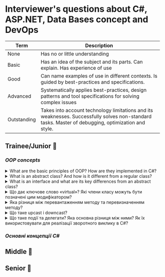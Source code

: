 # Interviewer's questions about C#, ASP.NET, Data Bases concept and DevOps

| Term  | Description |
| ------------- | ------------- |
| None | Has no or little understanding
| Basic | Has an idea of the subject and its parts. Can explain. Has experience of use
| Good | Can name examples of use in different contexts. Is guided by best-practices and specifications.
| Advanced | Systematically applies best-practices, design patterns and tool specifications for solving complex issues
| Outstanding | Takes into account technology limitations and its weaknesses. Successfully solves non-standard tasks. Master of debugging, optimization and style.

## **Trainee/Junior** 👼

### *OOP concepts*

<details>
<summary>What are the basic principles of OOP? How are they implemented in C#?</summary> 
<br>
  
<ul>
  <li>Encapsulation: Bundling data and methods that operate on the data into a single unit (class).</li>
  <li>Inheritance: Allowing a class (subclass) to inherit properties and methods from another class (superclass).</li>
  <li>Polymorphism: Objects of different classes can be treated as objects of a common superclass.</li>
</ul>
In C#, these principles are implemented as follows: 
  
| Title  | Description |
| ------------- | ------------- |
| Encapsulation  | In C#, encapsulation is achieved through access modifiers (public, private, protected) to control the access to class members. Properties and methods can be used to manipulate the internal state of objects, while hiding the implementation details.  |
| Inheritance  | C# supports single inheritance, where a class can inherit from only one base class, but it also supports multiple interface inheritance. This allows classes to inherit behavior from a superclass or implement multiple interfaces. |
| Polymorphism | C# supports polymorphism through method overriding and method overloading. Method overriding allows a subclass to provide a specific implementation of a method that is already defined in its superclass. Method overloading allows multiple methods with the same name but different parameters in the same class or different classes.

<h3>Code Examples</h3>
<h4>Encapsulation:</h4>

```cs
using System;

public class Person
{
    private string name;
    private int age;

    // Constructor
    public Person(string name, int age)
    {
        this.name = name;
        this.age = age;
    }

    // Properties
    public string Name
    {
        get { return name; }
        set { name = value; }
    }

    public int Age
    {
        get { return age; }
        set { age = value; }
    }

    // Method
    public void DisplayInfo()
    {
        Console.WriteLine($"Name: {name}, Age: {age}");
    }
}

class Program
{
    static void Main(string[] args)
    {
        Person person = new Person("John", 30);
        person.DisplayInfo(); // Accessing method
        person.Age = 35; // Accessing property
        person.DisplayInfo();
    }
}
```
<h4>Inheritance:</h4>

```cs
using System;

public class Animal
{
    public void Eat()
    {
        Console.WriteLine("Animal is eating.");
    }
}

public class Dog : Animal
{
    public void Bark()
    {
        Console.WriteLine("Dog is barking.");
    }
}

class Program
{
    static void Main(string[] args)
    {
        Dog dog = new Dog();
        dog.Eat(); // Inherited method
        dog.Bark(); // Method of the subclass
    }
}

```

<h4>Polymorphism:</h4>

```cs
using System;

public class Animal
{
    public virtual void MakeSound()
    {
        Console.WriteLine("Animal makes a sound.");
    }
}

public class Dog : Animal
{
    public override void MakeSound()
    {
        Console.WriteLine("Dog barks.");
    }
}

public class Cat : Animal
{
    public override void MakeSound()
    {
        Console.WriteLine("Cat meows.");
    }
}

class Program
{
    static void Main(string[] args)
    {
        Animal[] animals = new Animal[2];
        animals[0] = new Dog();
        animals[1] = new Cat();

        foreach (Animal animal in animals)
        {
            animal.MakeSound(); // Polymorphic method call
        }
    }
}

```
<p>These examples demonstrate encapsulation by using private fields and properties, inheritance by creating subclasses that inherit from a base class, and polymorphism by overriding methods in subclasses and using them interchangeably with base class references.</p>

</details>

<details>
<summary>What is an abstract class? And how is it different from a regular class?</summary>
  <p>An abstract class in C# is a class that cannot be instantiated directly. It's designed to be a blueprint for other classes, serving as a base for other classes to inherit from. Abstract classes may contain abstract methods, which are methods without a body, meant to be implemented by derived classes.</p>
  <p>Here's how an abstract class is different from a regular class:</p>
  
  | Term  | Different from a regular class |
  | ------------- | ------------- |
  | Instantiation | Abstract classes cannot be instantiated directly, meaning you cannot create objects of an abstract class. Regular classes can be instantiated, allowing you to create objects directly. 
  | Abstract Methods | Abstract classes can have abstract methods, which are methods without implementation. These methods must be implemented by any non-abstract subclass. Regular classes may or may not have abstract methods, but if they do, they must be marked as abstract and the class itself must be marked as abstract. 
  | Inheritance | Abstract classes are used as base classes from which other classes can inherit. Regular classes can also be used as base classes, but they can also be instantiated directly without needing to be inherited.


<h4>Here's an example illustrating the differences:</h4>

```cs
using System;

// Abstract class
public abstract class Shape
{
    // Abstract method
    public abstract double Area();
}

// Regular class inheriting from the abstract class
public class Rectangle : Shape
{
    public double Width { get; set; }
    public double Height { get; set; }

    // Implementation of the abstract method
    public override double Area()
    {
        return Width * Height;
    }
}

class Program
{
    static void Main(string[] args)
    {
        // Abstract class cannot be instantiated directly
        // Shape shape = new Shape(); // This will cause an error

        // Regular class can be instantiated
        Rectangle rectangle = new Rectangle();
        rectangle.Width = 5;
        rectangle.Height = 3;
        Console.WriteLine($"Area of rectangle: {rectangle.Area()}"); // Output: 15
    }
}

```

<h4>In this example, Shape is an abstract class that contains an abstract method Area(). The Rectangle class inherits from Shape and implements the Area() method. You cannot create an instance of Shape directly, but you can create instances of Rectangle.</h4>
</details>

<details>
<summary>What is an interface and what are its key differences from an abstract class?</summary>
  <p>
  An interface in C# is a reference type that defines a contract for other classes to implement. It contains only method signatures, properties, events, or indexers, without providing any implementation. Any class that implements an interface must provide concrete implementations for all members declared in that interface.</p>
<p>
  Here are the key differences between an interface and an abstract class:
</p>

**Implementation:**
Abstract Class: Can contain both abstract and non-abstract (concrete) members. It can provide partial implementation of methods.
Interface: Contains only method signatures, properties, events, or indexers, without any implementation.
Inheritance:
Abstract Class: Supports single inheritance. A class can inherit from only one abstract class.
Interface: Supports multiple inheritance. A class can implement multiple interfaces.
Members:
Abstract Class: Can have fields, constructors, destructors, and defined methods.
Interface: Can only have method signatures, properties, events, or indexers. No fields, constructors, or destructors are allowed.
Accessibility:
Abstract Class: Can have access modifiers (public, private, protected, etc.) for its members.
Interface: All members are implicitly public and cannot have access modifiers (except for explicit interface implementations).
Usage:
Abstract Class: Used when a common base implementation is needed among derived classes or when some methods should have a default implementation.
Interface: Used when you want to enforce a contract for implementing classes without providing any default implementation.
  
</details>

<details>
<summary>Що дає ключове слово «virtual»? Які члени класу можуть бути позначені цим модифікатором?</summary>
</details>

<details>
<summary>Яка різниця між перевантаженням методу та перевизначенням методу?</summary>
</details>

<details>
<summary>Що таке upcast і downcast?</summary>
</details>

<details>
<summary>Що таке події та делегати? Яка основна різниця між ними? Як їх використовувати для реалізації зворотного виклику в C#?</summary>
</details>

### *Основні концепції C#*

## **Middle** 👱
## **Senior** 🧔
